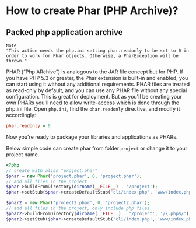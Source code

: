 # How to create Phar (PHP Archive)?

## Packed php application archive

```
Note
"This action needs the php.ini setting phar.readonly to be set to 0 in order to work for Phar objects. Otherwise, a PharException will be thrown."
```

PHAR (“Php ARchive”) is analogous to the JAR file concept but for PHP. If you have PHP 5.3 or greater, the Phar extension is built-in and enabled; you can start using it without any additional requirements.
PHAR files are treated as read-only by default, and you can use any PHAR file without any special configuration. This is great for deployment. But as you'll be creating your own PHARs you'll need to allow write-access which is done through the php.ini file.
Open `php.ini`, find the `phar.readonly` directive, and modify it accordingly:

```ini
phar.readonly = 0
```

Now you're ready to package your libraries and applications as PHARs.

Below simple code can create phar from folder `project` or change it to your project name.

```php
<?php
// create with alias "project.phar"
$phar = new Phar('project.phar', 0, 'project.phar');
// add all files in the project
$phar->buildFromDirectory(dirname(__FILE__) . '/project');
$phar->setStub($phar->createDefaultStub('cli/index.php', 'www/index.php'));

$phar2 = new Phar('project2.phar', 0, 'project2.phar');
// add all files in the project, only include php files
$phar2->buildFromDirectory(dirname(__FILE__) . '/project', '/\.php$/');
$phar2->setStub($phar->createDefaultStub('cli/index.php', 'www/index.php'));
```
